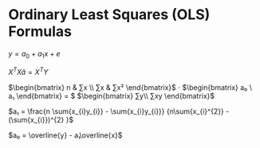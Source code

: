 # Ordinary Least Squares (OLS) Formulas

$y = a_{0} + a_{1}x + e$

$X^{T}X \hat{a} = X^{T}Y$

$\begin{bmatrix}
n  &  ∑x  \\
∑x & ∑x²
\end{bmatrix}$
$\cdot$
$\begin{bmatrix}
a₀  \\  a₁
\end{bmatrix} = $
$\begin{bmatrix}
∑y\\
∑xy
\end{bmatrix}$

$a₁ = \frac{n \sum{x_{i}y_{i}} - \sum{x_{i}y_{i}}}
           {n\sum{x_{i}^{2}} - (\sum{x_{i}})^{2} }$

$a₀ = \overline{y} - a₁\overline{x}$



